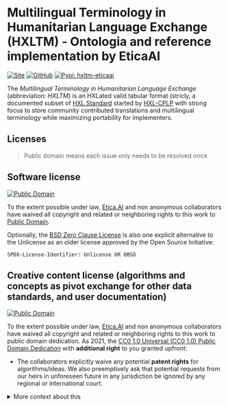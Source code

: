 # Multilingual Terminology in Humanitarian Language Exchange (HXLTM) - Ontologia and reference implementation by EticaAI
[![Site](https://img.shields.io/badge/Site-hxltm.etica.ai-blue[Site] "Site")](https://hxltm.etica.ai/)
[![GitHub](https://img.shields.io/badge/GitHub-EticaAI%2Fhxltm-lightgrey?logo=github&style=social[EticaAI/hxltm] "GitHub")](https://github.com/EticaAI/hxltm)
[![Pypi: hxltm-eticaai](https://img.shields.io/badge/python%20pypi-hxltm--eticaai-brightgreen[Python] 
 "Pypi: hxltm-eticaai")](https://pypi.org/project/hxltm-eticaai/)

The _Multilingual Terminology in Humanitarian Language Exchange_
(abbreviation: _HXLTM_) is an HXLated valid tabular format (stricly, a
documented subset of [HXL Standard](https://hxlstandard.org/[HXL]) started by
[HXL-CPLP](https://github.com/HXL-CPLP) with strong focus to store community
contributed translations and multilingual terminology while maximizing
portability for implementers.

<!--
---

Quickstart

- <https://hxltm.etica.ai/>

```bash
pip install hxltm-eticaai
```

---

(like via use of `+hxltmcli+` to export to
Excel, +++<abbr title="XML Localization Interchange File Format">XLIFF</abbr>+++,
+++<abbr title="Translation Memory eXchange">TMX</abbr>+++,
+++<abbr title="TermBase eXchange">TBX</abbr>+++,
+++<abbr title="Universal Terminology eXchange">UTX</abbr>+++, JSON, CSV,
link:archivum/[and more!]



**[monorepo split not finished] See https://github.com/EticaAI/HXL-Data-Science-file-formats/issues/25**

- <https://hxltm.etica.ai/>

```bash
pip install hxltm-eticaai
```
-->

<!--

> TODO:
> - https://github.com/ymyzk/tox-gh-actions
> - re-add UNLICENSE
> - re-add dedicated tests with tox
> - documentation with one of the following:
>   - https://docs.antora.org/ / https://antora.org/
>   - https://github.com/manoelcampos/asciidoctor-ghpages-action
> - documentation that could be localized?
>   - https://github.com/OpenRefine/OpenRefine/issues/2273#issuecomment-574415046

- https://hxltm.etica.ai
- https://eticaai.github.io/hxltm/

-->

## Licenses

> Public domain means each issue only needs to be resolved once

## Software license

[![Public Domain](https://i.creativecommons.org/p/zero/1.0/88x31.png)](UNLICENSE)

To the extent possible under law, [Etica.AI](https://github.com/EticaAI)
and non anonymous collaborators have waived all copyright and related or
neighboring rights to this work to [Public Domain](UNLICENSE).

Optionally, the [BSD Zero Clause License](https://spdx.org/licenses/0BSD.html)
is also one explicit alternative to the Unlicense as an older license approved
by the Open Source Initiative:

`SPDX-License-Identifier: Unlicense OR 0BSD`

## Creative content license (algorithms and concepts as pivot exchange for other data standards, and user documentation)

[![Public Domain](https://i.creativecommons.org/p/zero/1.0/88x31.png)](UNLICENSE)

To the extent possible under law, [Etica.AI](https://github.com/EticaAI)
and non anonymous collaborators have waived all copyright and related or
neighboring rights to this work to public domain dedication. As 2021, the
[CC0 1.0 Universal (CC0 1.0) Public Domain Dedication](https://creativecommons.org/publicdomain/zero/1.0/)
with **additional right** to you granted upfront:

- The collaborators explicitly waive any potential **patent rights** for
  algorithms/ideas. We also preemptively ask that potential requests from our
  heirs in unforeseen future in any jurisdiction be ignored by any regional or
  international court.

<details>
<summary>More context about this</summary>

This different license for creative content is mostly for lawyers who would
complain about use of Unlicense for creative content. More context (from the
point of open source) on waiving patent rigths explicitly (since no better license for
creative content do exist) is here: <https://opensource.org/faq#cc-zero>.

There is no interest by ourselves to do _patent troll_ (for monetary gain)
or allow abuse copyrights (to enforce companies, organizations, o
governments) even if:

- we directly strongly disagree
- some entity try to use us as proxy to enforce us some sort of boycott to any
  other entity.

Note that data exchange on humanitarian context, even outside global-like
war-time, already is quite complex and the need of accurate linguistic content
conversion still even more critical to not have know errors. While the idea of
stories behind cases like the "_黙殺_" ("_mokusatsu_") are disputable, the
modern tooling to deal with multilingual terminology (including used to
create dictionaries) is prone to human error.

</details>

<!--
  ## Licenses for trademarks, terms, etc
  ### Comments
-->